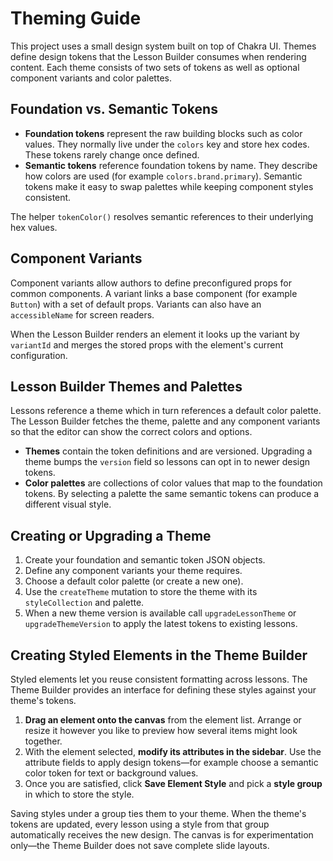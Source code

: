 # Theming Guide

This project uses a small design system built on top of Chakra UI.  Themes define design tokens that the Lesson Builder consumes when rendering content.  Each theme consists of two sets of tokens as well as optional component variants and color palettes.

## Foundation vs. Semantic Tokens

* **Foundation tokens** represent the raw building blocks such as color values.  They normally live under the `colors` key and store hex codes.  These tokens rarely change once defined.
* **Semantic tokens** reference foundation tokens by name.  They describe how colors are used (for example `colors.brand.primary`).  Semantic tokens make it easy to swap palettes while keeping component styles consistent.

The helper `tokenColor()` resolves semantic references to their underlying hex values.

## Component Variants

Component variants allow authors to define preconfigured props for common components.  A variant links a base component (for example `Button`) with a set of default props.  Variants can also have an `accessibleName` for screen readers.

When the Lesson Builder renders an element it looks up the variant by `variantId` and merges the stored props with the element's current configuration.

## Lesson Builder Themes and Palettes

Lessons reference a theme which in turn references a default color palette.  The Lesson Builder fetches the theme, palette and any component variants so that the editor can show the correct colors and options.

* **Themes** contain the token definitions and are versioned.  Upgrading a theme bumps the `version` field so lessons can opt in to newer design tokens.
* **Color palettes** are collections of color values that map to the foundation tokens.  By selecting a palette the same semantic tokens can produce a different visual style.

## Creating or Upgrading a Theme

1. Create your foundation and semantic token JSON objects.
2. Define any component variants your theme requires.
3. Choose a default color palette (or create a new one).
4. Use the `createTheme` mutation to store the theme with its `styleCollection` and palette.
5. When a new theme version is available call `upgradeLessonTheme` or `upgradeThemeVersion` to apply the latest tokens to existing lessons.

## Creating Styled Elements in the Theme Builder

Styled elements let you reuse consistent formatting across lessons. The Theme
Builder provides an interface for defining these styles against your theme's
tokens.

1. **Drag an element onto the canvas** from the element list. Arrange or resize
   it however you like to preview how several items might look together.
2. With the element selected, **modify its attributes in the sidebar**. Use the
   attribute fields to apply design tokens&mdash;for example choose a semantic
   color token for text or background values.
3. Once you are satisfied, click **Save Element Style** and pick a **style
   group** in which to store the style.

Saving styles under a group ties them to your theme. When the theme's tokens are
updated, every lesson using a style from that group automatically receives the
new design. The canvas is for experimentation only&mdash;the Theme Builder does
not save complete slide layouts.

